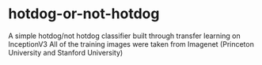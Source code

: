 # hotdog-or-not-hotdog
A simple hotdog/not hotdog classifier built through transfer learning on InceptionV3
All of the training images were taken from Imagenet (Princeton University and Stanford University)
